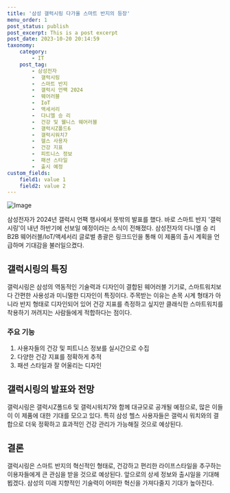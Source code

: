 ```yaml
---
title: '삼성 갤럭시링 다가올 스마트 반지의 등장'
menu_order: 1
post_status: publish
post_excerpt: This is a post excerpt
post_date: 2023-10-20 20:14:59
taxonomy:
    category:
        - IT
    post_tag:
        - 삼성전자
        -  갤럭시링
        -  스마트 반지
        -  갤럭시 언팩 2024
        -  웨어러블
        -  IoT
        -  액세서리
        -  다니엘 승 리
        -  건강 및 웰니스 웨어러블
        -  갤럭시Z폴드6
        -  갤럭시워치7
        -  헬스 사용자
        -  건강 지표
        -  피트니스 정보
        -  패션 스타일
        -  출시 예정
custom_fields:
    field1: value 1
    field2: value 2
---
```


![Image](https://imgnews.pstatic.net/image/092/2024/02/06/0002320523_001_20240206112605089.jpg?type=w647)


삼성전자가 2024년 갤럭시 언팩 행사에서 뜻밖의 발표를 했다. 바로 스마트 반지 '갤럭시링'이 내년 하반기에 선보일 예정이라는 소식이 전해졌다. 삼성전자의 다니엘 승 리 B2B 웨어러블/IoT/액세서리 글로벌 총괄은 링크드인을 통해 이 제품의 출시 계획을 언급하며 기대감을 불러일으켰다.

## 갤럭시링의 특징
갤럭시링은 삼성의 역동적인 기술력과 디자인이 결합된 웨어러블 기기로, 스마트워치보다 간편한 사용성과 미니멀한 디자인이 특징이다. 주목받는 이유는 손목 시계 형태가 아니라 반지 형태로 디자인되어 있어 건강 지표를 측정하고 싶지만 클래식한 스마트워치를 착용하기 꺼려지는 사람들에게 적합하다는 점이다.

### 주요 기능
1. 사용자들의 건강 및 피트니스 정보를 실시간으로 수집
2. 다양한 건강 지표를 정확하게 추적
3. 패션 스타일과 잘 어울리는 디자인

## 갤럭시링의 발표와 전망
갤럭시링은 갤럭시Z폴드6 및 갤럭시워치7와 함께 대규모로 공개될 예정으로, 많은 이들이 이 제품에 대한 기대를 모으고 있다. 특히 삼성 헬스 사용자들은 갤럭시 워치와의 결합으로 더욱 정확하고 효과적인 건강 관리가 가능해질 것으로 예상된다.

## 결론
갤럭시링은 스마트 반지의 혁신적인 형태로, 건강하고 편리한 라이프스타일을 추구하는 이용자들에게 큰 관심을 받을 것으로 예상된다. 앞으로의 상세 정보와 출시일을 기대해 뵙겠다. 삼성의 미래 지향적인 기술력이 어떠한 혁신을 가져다줄지 기대가 높아진다.

